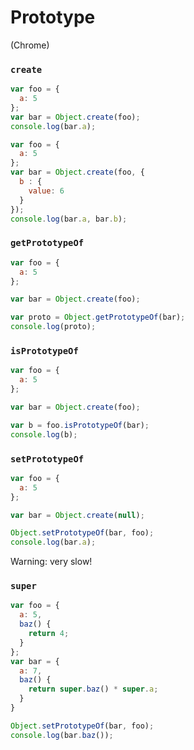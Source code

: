 # Prototype

(Chrome)

### `create`

```js
var foo = {
  a: 5
};
var bar = Object.create(foo);
console.log(bar.a);
```

```js
var foo = {
  a: 5
};
var bar = Object.create(foo, {
  b : {
    value: 6
  }
});
console.log(bar.a, bar.b);
```

### `getPrototypeOf`

```js
var foo = {
  a: 5
};

var bar = Object.create(foo);

var proto = Object.getPrototypeOf(bar);
console.log(proto);
```

### `isPrototypeOf`

```js
var foo = {
  a: 5
};

var bar = Object.create(foo);

var b = foo.isPrototypeOf(bar);
console.log(b);
```

### `setPrototypeOf`

```js
var foo = {
  a: 5
};

var bar = Object.create(null);

Object.setPrototypeOf(bar, foo);
console.log(bar.a);
```

Warning: very slow!

### `super`

```js
var foo = {
  a: 5,
  baz() {
    return 4;
  }
};
var bar = {
  a: 7,
  baz() {
    return super.baz() * super.a;
  }
}

Object.setPrototypeOf(bar, foo);
console.log(bar.baz());
```

